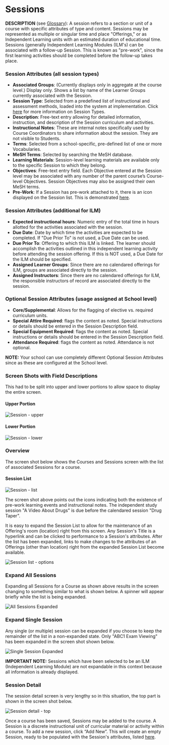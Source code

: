 # Sessions

**DESCRIPTION** (see [Glossary](https://iliosproject.gitbook.io/ilios-user-guide/glossary#session)): A session refers to a section or unit of a course with specific attributes of type and content. Sessions may be represented as multiple or singular time and place "Offerings," or as Independent Learning units with an estimated duration of educational time. Sessions (generally Independent Learning Modules (ILM's) can be associated with a follow-up Session. This is known as "pre-work", since the first learning activities should be completed before the follow-up takes place.

### Session Attributes (all session types)

* **Associated Groups**: (Currently displays only in aggregate at the course level.) Display only. Shows a list by name of the Learner Groups currently associated with the Session.
* **Session Type**: Selected from a predefined list of instructional and assessment methods, loaded into the system at implementation. Click [here](https://iliosproject.gitbook.io/ilios-user-guide/schools/session-types) for more information on Session Types.
* **Description**: Free-text entry allowing for detailed information, instruction, and description of the Session curriculum and activities.
* **Instructional Notes**: These are internal notes specifically used by Course Coordinators to share information about the session. They are not visible to Students.
* **Terms**: Selected from a school-specific, pre-defined list of one or more Vocabularies.
* **MeSH Terms**: Selected by searching the MeSH database.
* **Learning Materials**: Session-level learning materials are available only to the specific Session to which they belong.
* **Objectives**: Free-text entry field. Each Objective entered at the Session level may be associated with any number of the parent course’s Course-level Objectives. Session Objectives may also be assigned their own MeSH terms.
* **Pre-Work**: If a Session has pre-work attached to it, there is an icon displayed on the Session list. This is demonstrated [here](https://iliosproject.gitbook.io/ilios-user-guide/courses-and-sessions/sessions#session-list).

### Session Attributes (additional for ILM)

* **Expected instructional hours**: Numeric entry of the total time in hours allotted for the activities associated with the session.
* **Due Date**: Date by which time the activities are expected to be completed. If "Due Prior To" is not used, a Due Date can be used.
* **Due Prior To**: Offering to which this ILM is linked. The learner should accomplish the activities outlined in this independent learning activity before attending the session offering. If this is NOT used, a Due Date for the ILM should be specified.
* **Assigned Learner Groups**: Since there are no calendared offerings for ILM, groups are associated directly to the session.
* **Assigned Instructors**: Since there are no calendared offerings for ILM, the responsible instructors of record are associated directly to the session.

### Optional Session Attributes (usage assigned at School level)

* **Core/Supplemental**: Allows for the flagging of elective vs. required curriculum units.
* **Special Attire Required**: flags the content as noted. Special instructions or details should be entered in the Session Description field.
* **Special Equipment Required**: flags the content as noted. Special instructions or details should be entered in the Session Description field.
* **Attendance Required**: flags the content as noted. Attendance is not optional.

**NOTE:** Your school can use completely different Optional Session Attributes since as these are configured at the School level.

### Screen Shots with Field Descriptions

This had to be split into upper and lower portions to allow space to display the entire screen.

#### Upper Portion

![Session - upper](../../images/sessions_main_page/session_upper.png)

#### Lower Portion

![Session - lower](../../images/sessions_main_page/session_lower.png)

### Overview

The screen shot below shows the Courses and Sessions screen with the list of associated Sessions for a course.

#### Session List

![Session - list](../../images/sessions_main_page/session_list1.png)

The screen shot above points out the icons indicating both the existence of pre-work learning events and instructional notes. The independent study session "A Video About Drugs" is due before the calendared session "Drug Taper".

It is easy to expand the Session List to allow for the maintenance of an Offering's room (location) right from this screen. Any Session's Title is a hyperlink and can be clicked to performance to a Session's attributes. After the list has been expanded, links to make changes to the attributes of an Offerings (other than location) right from the expanded Session List become available.

![Session list - options](../../images/sessions_main_page/session_list_exp_options.png)

### Expand All Sessions

Expanding all Sessions for a Course as shown above results in the screen changing to something similar to what is shown below. A spinner will appear briefly while the list is being expanded.

![All Sessions Expanded](../../images/sessions_main_page/session_list_exp_all.png)

### Expand Single Session

Any single (or multiple) session can be expanded if you choose to keep the remainder of the list in a non-expanded state. Only "ABC1 Exam Viewing" has been expanded in the screen shot shown below.

![Single Session Expanded](../../images/sessions_main_page/session_list_exp_one.png)

**IMPORTANT NOTE:** Sessions which have been selected to be an ILM (Independent Learning Module) are not expandable in this context because all information is already displayed.

### Session Detail

The session detail screen is very lengthy so in this situation, the top part is shown in the screen shot below.

![Session detail - top](../../images/sessions_main_page/sess_update_1.png)

Once a course has been saved, Sessions may be added to the course. A Session is a discrete instructional unit of curricular material or activity within a course. To add a new session, click “Add New”. This will create an empty Session, ready to be populated with the Session's attributes, listed [here](https://iliosproject.gitbook.io/ilios-user-guide/courses-and-sessions/sessions#session-attributes-all-session-types).
